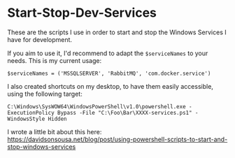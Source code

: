 # Start-Stop-Dev-Services

These are the scripts I use in order to start and stop the Windows Services I have for development.

If you aim to use it, I'd recommend to adapt the `$serviceNames` to your needs. This is my current usage:

`$serviceNames = ('MSSQLSERVER', 'RabbitMQ', 'com.docker.service')`

I also created shortcuts on my desktop, to have them easily accessible, using the following target:

`C:\Windows\SysWOW64\WindowsPowerShell\v1.0\powershell.exe -ExecutionPolicy Bypass -File "C:\Foo\Bar\XXXX-services.ps1" -WindowsStyle Hidden`

I wrote a little bit about this here: <https://davidsonsousa.net/blog/post/using-powershell-scripts-to-start-and-stop-windows-services>
